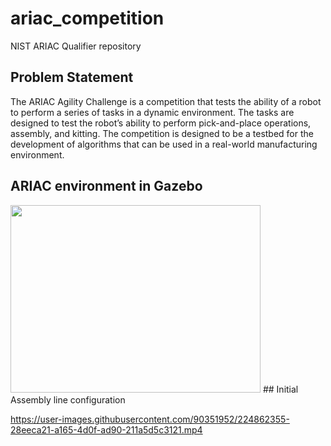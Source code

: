 # ariac_competition
NIST ARIAC Qualifier repository

## Problem Statement
The ARIAC Agility Challenge is a competition that tests the ability of a robot to perform a series of tasks in a dynamic environment. The tasks are designed to test the robot’s ability to perform pick-and-place operations, assembly, and kitting. The competition is designed to be a testbed for the development of algorithms that can be used in a real-world manufacturing environment.

## ARIAC environment in Gazebo

<img src="https://user-images.githubusercontent.com/90351952/224862216-94528e61-b6d8-4142-80e2-306f8d7b403f.png" width="400" height="300">
## Initial Assembly line configuration

https://user-images.githubusercontent.com/90351952/224862355-28eeca21-a165-4d0f-ad90-211a5d5c3121.mp4

